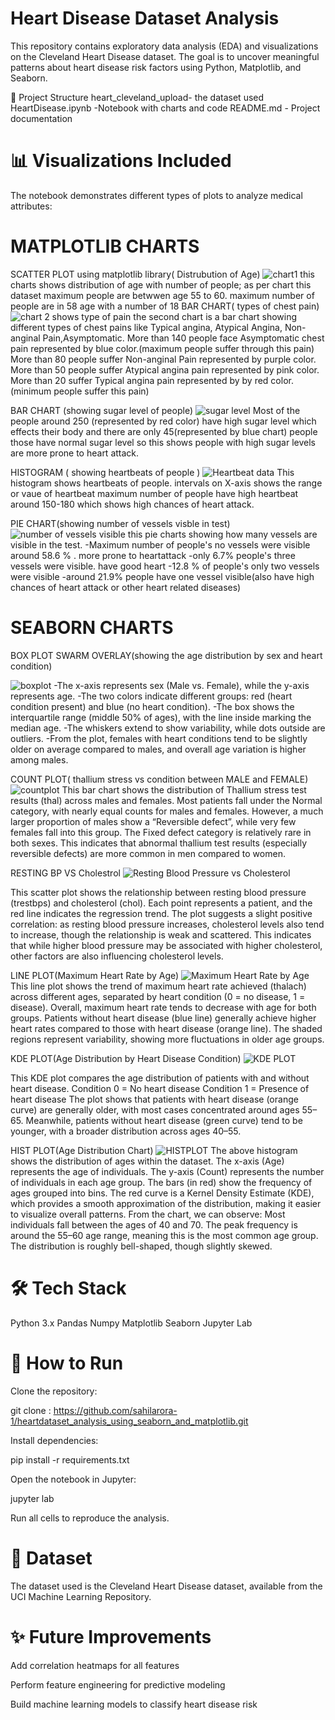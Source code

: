 # Heart Disease Dataset Analysis

This repository contains exploratory data analysis (EDA) and visualizations on the Cleveland Heart Disease dataset. The goal is to uncover meaningful patterns about heart disease risk factors using Python, Matplotlib, and Seaborn.

📂 Project Structure heart_cleveland_upload- the dataset used HeartDisease.ipynb -Notebook with charts and code README.md - Project documentation

# 📊 Visualizations Included

The notebook demonstrates different types of plots to analyze medical attributes:
# MATPLOTLIB CHARTS

SCATTER PLOT using matplotlib library( Distrubution of Age)
![chart1](https://github.com/sahilarora-1/heartdataset_analysis_using_seaborn_and_matplotlib/blob/main/images/distribution_of_age_1.png)
this charts shows distribution of age with number of people; as per chart this dataset maximum people are betwwen age 55 to 60.
maximum number of people are in 58 age with a number of 18
BAR CHART( types of chest pain)
![chart 2 shows type of pain](https://github.com/sahilarora1/heartdataset_analysis_using_seaborn_and_matplotlib/blob/main/images/typesofchestpain_1.png)
the second chart is a bar chart showing different types of chest pains like Typical angina, Atypical Angina, Non-anginal Pain,Asymptomatic.
More than 140 people face Asymptomatic chest pain represented by blue color.(maximum people suffer through this pain)
More than 80 people suffer  Non-anginal Pain represented by purple color.
More than 50 people suffer Atypical angina pain represented by pink color.
More than 20 suffer Typical angina pain represented by by red color.(minimum people suffer this pain)

BAR CHART (showing sugar level of people)
![sugar level](https://github.com/sahilarora-1/heartdataset_analysis_using_seaborn_and_matplotlib/blob/main/images/barchart_showing_sugarlevel3.png)
Most of the people around 250 (represented by red color) have high sugar level which effects their body and there are only 45(represented by blue chart) people those have normal sugar level so this shows people with high sugar levels are more prone to heart attack.

HISTOGRAM ( showing heartbeats of people )
![Heartbeat data](https://github.com/sahilarora-1/heartdataset_analysis_using_seaborn_and_matplotlib/blob/main/images/histchartshowing_heartbeatrate.png)
This histogram shows heartbeats of people. intervals on X-axis shows the range or vaue of heartbeat maximum number of people have high heartbeat around 150-180 which shows high chances of heart attack.

PIE CHART(showing number of vessels visble in test)
![number of vessels visible](https://github.com/sahilarora-1/heartdataset_analysis_using_seaborn_and_matplotlib/blob/main/images/numberofvessselsvisible_5.png)
this pie charts showing how many vessels are visible in the test.
-Maximum number of people's no vessels were visible around 58.6 % . more prone to heartattack
-only 6.7% people's three vessels were visible. have good heart
-12.8 % of people's only two vessels were visible
-around 21.9% people have one vessel visible(also have high chances of heart attack or other heart related diseases)

# SEABORN CHARTS

BOX PLOT SWARM OVERLAY(showing the age distribution by sex and heart condition)

![boxplot](https://github.com/sahilarora-1/heartdataset_analysis_using_seaborn_and_matplotlib/blob/main/images/agedistributionbysex_6.png)
-The x-axis represents sex (Male vs. Female), while the y-axis represents age.
-The two colors indicate different groups: red (heart condition present) and blue (no heart condition).
-The box shows the interquartile range (middle 50% of ages), with the line inside marking the median age.
-The whiskers extend to show variability, while dots outside are outliers.
-From the plot, females with heart conditions tend to be slightly older on average compared to males, and overall age variation is higher among males.

COUNT PLOT( thallium stress vs condition between MALE and FEMALE)
![countplot](https://github.com/sahilarora-1/heartdataset_analysis_using_seaborn_and_matplotlib/blob/main/images/thalliumstress_vs_condition_7.png)
This bar chart shows the distribution of Thallium stress test results (thal) across males and females. Most patients fall under the Normal category, with nearly equal counts for males and females. However, a much larger proportion of males show a “Reversible defect”, while very few females fall into this group. The Fixed defect category is relatively rare in both sexes. This indicates that abnormal thallium test results (especially reversible defects) are more common in men compared to women.

RESTING BP VS Cholestrol
![Resting Blood Pressure vs Cholesterol](https://github.com/sahilarora-1/heartdataset_analysis_using_seaborn_and_matplotlib/blob/main/images/BP_vs_cholestrol.png)

This scatter plot shows the relationship between resting blood pressure (trestbps) and cholesterol (chol). Each point represents a patient, and the red line indicates the regression trend. The plot suggests a slight positive correlation: as resting blood pressure increases, cholesterol levels also tend to increase, though the relationship is weak and scattered. This indicates that while higher blood pressure may be associated with higher cholesterol, other factors are also influencing cholesterol levels.

LINE PLOT(Maximum Heart Rate by Age)
![Maximum Heart Rate by Age](https://github.com/sahilarora-1/heartdataset_analysis_using_seaborn_and_matplotlib/blob/main/images/Heart_ratebyage_9.png)
This line plot shows the trend of maximum heart rate achieved (thalach) across different ages, separated by heart condition (0 = no disease, 1 = disease). Overall, maximum heart rate tends to decrease with age for both groups. Patients without heart disease (blue line) generally achieve higher heart rates compared to those with heart disease (orange line). The shaded regions represent variability, showing more fluctuations in older age groups.

KDE PLOT(Age Distribution by Heart Disease Condition)
![KDE PLOT](https://github.com/sahilarora-1/heartdataset_analysis_using_seaborn_and_matplotlib/blob/main/images/age_by_disease_10.png)

This KDE plot compares the age distribution of patients with and without heart disease.
Condition 0 = No heart disease
Condition 1 = Presence of heart disease
The plot shows that patients with heart disease (orange curve) are generally older, with most cases concentrated around ages 55–65. Meanwhile, patients without heart disease (green curve) tend to be younger, with a broader distribution across ages 40–55.


HIST PLOT(Age Distribution Chart)
![HISTPLOT](https://github.com/sahilarora-1/heartdataset_analysis_using_seaborn_and_matplotlib/blob/main/images/agedistribution_using_hist_11.png)
The above histogram shows the distribution of ages within the dataset.
The x-axis (Age) represents the age of individuals.
The y-axis (Count) represents the number of individuals in each age group.
The bars (in red) show the frequency of ages grouped into bins.
The red curve is a Kernel Density Estimate (KDE), which provides a smooth approximation of the distribution, making it easier to visualize overall patterns.
From the chart, we can observe:
Most individuals fall between the ages of 40 and 70.
The peak frequency is around the 55–60 age range, meaning this is the most common age group.
The distribution is roughly bell-shaped, though slightly skewed.

# 🛠️ Tech Stack

Python 3.x
Pandas
Numpy
Matplotlib
Seaborn
Jupyter Lab

# 🚀 How to Run

Clone the repository:

git clone : https://github.com/sahilarora-1/heartdataset_analysis_using_seaborn_and_matplotlib.git

Install dependencies:

pip install -r requirements.txt

Open the notebook in Jupyter:

jupyter lab

Run all cells to reproduce the analysis.

# 📌 Dataset

The dataset used is the Cleveland Heart Disease dataset, available from the UCI Machine Learning Repository.

# ✨ Future Improvements

Add correlation heatmaps for all features

Perform feature engineering for predictive modeling

Build machine learning models to classify heart disease risk
